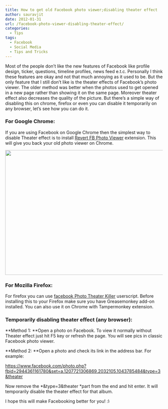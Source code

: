 ```yaml
---
title: How to get old Facebook photo viewer;disabling theater effect
author: sauravjit
date: 2012-01-31
url: /facebook-photo-viewer-disabling-theater-effect/
categories:
  - Tips
tags:
  - Facebook
  - Social Media
  - Tips and Tricks
---
```

Most of the people don&#8217;t like the new features of Facebook like profile design, ticker, questions, timeline profiles, news feed e.t.c. Personally I think these features are okay and not that much annoying as it used to be. But the only feature that I still don&#8217;t like is the theater effects of Facebook&#8217;s photo viewer. The older method was better when the photos used to get opened in a new page rather than showing it on the same page. Moreover theater effect also decreases the quality of the picture. But there&#8217;s a simple way of disabling this on chrome, firefox or even you can disable it temporarily on any browser, let&#8217;s see how you can do it.

### For Google Chrome:

If you are using Facebook on Google Chrome then the simplest way to disable Theater effect is to install <a href="https://chrome.google.com/webstore/detail/ngacolkajcnkbmgfnfeocjpbeikgejll" onclick="_gaq.push(['_trackEvent', 'outbound-article', 'https://chrome.google.com/webstore/detail/ngacolkajcnkbmgfnfeocjpbeikgejll', 'Revert FB Photo Viewer']);" title="Click here"  target="_blank">Revert FB Photo Viewer</a> extension. This will give you back your old photo viewer on Chrome.

<img class="aligncenter size-full wp-image-49872" title="theater effect" src="http://cdn.devilsworkshop.org/files/2012/01/theater-effect.jpg" alt="" width="581" height="399" />

### For Mozilla Firefox:

For firefox you can use <a href="http://userscripts.org/scripts/show/96773" onclick="_gaq.push(['_trackEvent', 'outbound-article', 'http://userscripts.org/scripts/show/96773', 'facebook Photo Theater Killer']);" >facebook Photo Theater Killer</a> userscript. Before installing this to your Firefox make sure you have Greasemonkey add-on installed. You can also use it on Chrome with Tampermonkey extension.

### Temporarily disabling theater effect (any browser):

**Method 1: **Open a photo on Facebook. To view it normally without Theater effect just hit F5 key or refresh the page. You will see pics in classic Facebook photo viewer.

**Method 2: **Open a photo and check its link in the address bar. For example:

https://www.facebook.com/photo.php?fbid=2944361161780&set=a.1207721306869.2032105.1043785484&type=3&theater

Now remove the *&type=3&theater *part from the end and hit enter. It will temporarily disable the theater effect for that album.

I hope this will make Facebooking better for you! <img src="http://devilsworkshop.org/wp-includes/images/smilies/simple-smile.png" alt=":)" class="wp-smiley" style="height: 1em; max-height: 1em;" />
